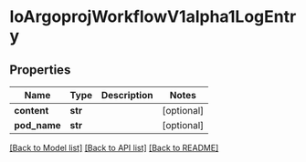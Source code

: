 # IoArgoprojWorkflowV1alpha1LogEntry

## Properties
Name | Type | Description | Notes
------------ | ------------- | ------------- | -------------
**content** | **str** |  | [optional] 
**pod_name** | **str** |  | [optional] 

[[Back to Model list]](../README.md#documentation-for-models) [[Back to API list]](../README.md#documentation-for-api-endpoints) [[Back to README]](../README.md)


